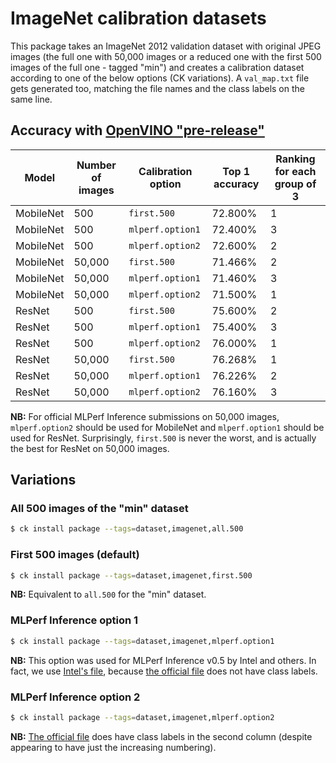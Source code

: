 # ImageNet calibration datasets

This package takes an ImageNet 2012 validation dataset with original JPEG
images (the full one with 50,000 images or a reduced one with the first 500
images of the full one - tagged "min") and creates a calibration dataset
according to one of the below options (CK variations). A `val_map.txt` file gets generated too,
matching the file names and the class labels on the same line.

## Accuracy with [OpenVINO "pre-release"](https://github.com/openvinotoolkit/openvino/tree/pre-release)

| Model     | Number of images | Calibration option | Top 1 accuracy | Ranking for each group of 3 |
| -         | -                |  -                 | -              | -       |
| MobileNet | 500              | `first.500`        | 72.800%        | 1       |
| MobileNet | 500              | `mlperf.option1`   | 72.400%        | 3       |
| MobileNet | 500              | `mlperf.option2`   | 72.600%        | 2       |
| MobileNet | 50,000           | `first.500`        | 71.466%        | 2       |
| MobileNet | 50,000           | `mlperf.option1`   | 71.460%        | 3       |
| MobileNet | 50,000           | `mlperf.option2`   | 71.500%        | 1       |
| ResNet    | 500              | `first.500`        | 75.600%        | 2       |
| ResNet    | 500              | `mlperf.option1`   | 75.400%        | 3       |
| ResNet    | 500              | `mlperf.option2`   | 76.000%        | 1       |
| ResNet    | 50,000           | `first.500`        | 76.268%        | 1       |
| ResNet    | 50,000           | `mlperf.option1`   | 76.226%        | 2       |
| ResNet    | 50,000           | `mlperf.option2`   | 76.160%        | 3       |

**NB:** For official MLPerf Inference submissions on 50,000 images,
`mlperf.option2` should be used for MobileNet and `mlperf.option1` should be
used for ResNet. Surprisingly, `first.500` is never the worst, and is actually
the best for ResNet on 50,000 images.

## Variations

###  All 500 images of the "min" dataset

```bash
$ ck install package --tags=dataset,imagenet,all.500
```

### First 500 images (default)

```bash
$ ck install package --tags=dataset,imagenet,first.500
```

**NB:** Equivalent to `all.500` for the "min" dataset.

### MLPerf Inference option 1

```bash
$ ck install package --tags=dataset,imagenet,mlperf.option1
```

**NB:** This option was used for MLPerf Inference v0.5 by Intel and others. In fact, we use [Intel's file](https://github.com/mlperf/inference_results_v0.5/blob/master/closed/Intel/calibration/OV_RN-50-sample/imagenet_mlperf/converted_mlperf_list.txt), because [the official file](https://github.com/mlperf/inference/blob/master/calibration/ImageNet/cal_image_list_option_1.txt) does not have class labels.


### MLPerf Inference option 2

```bash
$ ck install package --tags=dataset,imagenet,mlperf.option2
```

**NB:** [The official file](https://github.com/mlperf/inference/blob/master/calibration/ImageNet/cal_image_list_option_2.txt) does have class labels in the second column (despite appearing to have just the increasing numbering).
